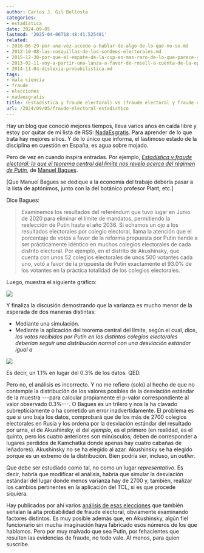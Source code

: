 ```yaml
---
author: Carlos J. Gil Bellosta
categories:
- estadística
date: 2024-09-05
lastmod: '2025-04-06T18:48:41.525481'
related:
- 2016-06-29-por-una-vez-accedo-a-hablar-de-algo-de-lo-que-no-se.md
- 2012-10-08-las-cosquillas-de-los-sondeos-electorales.md
- 2015-12-30-por-que-el-empate-de-la-cup-es-mas-raro-de-lo-que-parece-y-de-lo-que-yo-mismo-digo.md
- 2013-02-11-voy-a-partir-una-lanza-a-favor-de-rosell-a-cuenta-de-la-epa.md
- 2014-11-04-dislexia-probabilistica.md
tags:
- mala ciencia
- fraude
- elecciones
- nadaesgratis
title: (Estadística y fraude electoral) vs (fraude electoral y fraude estadístico)
url: /2024/09/05/fraude-electoral-estadistico
---
```


Hay un blog que conoció mejores tiempos, lleva varios años en caída libre y estoy por quitar de mi lista de RSS: [NadaEsgratis](https://nadaesgratis.es/). Para aprender de lo que trata hay mejores sitios. Y de lo único que informa, el lastimoso estado de la disciplina en cuestión en España, es agua sobre mojado.

Pero de vez en cuando inspira entradas. Por ejemplo,
[_Estadística y fraude electoral: lo que el teorema central del límite nos revela acerca del régimen de Putin_](https://nadaesgratis.es/bagues/estadistica-y-fraude-electoral-lo-que-el-teorema-central-del-limite-nos-revela-acerca-del-regimen-de-putin),
de [Manuel Bagues](https://www.manuelbagues.com/).

[Que Manuel Bagues se dedique a la economía del trabajo debería pasar a la lista de aptónimos, junto con la del botánico profesor Plant, etc.]

Dice Bagues:

> Examinemos los resultados del referéndum que tuvo lugar en Junio de 2020 para eliminar el límite de mandatos, permitiendo la reelección de Putin hasta el año 2036. Si echamos un ojo a los resultados electorales por colegio electoral, llama la atención que el porcentaje de votos a favor de la reforma propuesta por Putin tiende a ser prácticamente idéntico en muchos colegios electorales de cada distrito electoral. Por ejemplo, en el distrito de Akushinsky, que cuenta con unos 52 colegios electorales de unos 500 votantes cada uno, votó a favor de la propuesta de Putin exactamente el 93.0% de los votantes en la práctica totalidad de los colegios electorales.

Luego, muestra el siguiente gráfico:

![](/wp-uploads/2024/fraude-electoral-rusia-00.png#center)

Y finaliza la discusión demostrando que la varianza es mucho menor de la esperada de dos maneras distintas:
- Mediante una simulación.
- Mediante la aplicación del teorema central del límite, según el cual, dice, _los votos recibidos por Putin en los distintos colegios electorales deberían seguir una distribución normal con una desviación estándar igual a_

![](/wp-uploads/2024/fraude-electoral-rusia-01.png#center)

Es decir, un 1.1% en lugar del 0.3% de los datos. QED.

Pero no, el análisis es incorrecto. Y no me refiero (solo) al hecho de que no contemple la distribución de los valores posibles de la desviación estándar de la muestra ---para calcular propiamente el p-valor correspondiente al valor observado 0.3%---. O Bagues es un trilero y nos la ha clavado subrepticiamente o ha cometido un error inadvertidamente. El problema es que si uno baja los datos, comprobará que de los más de 2700 colegios electorales en Rusia y los ordena por la desviación estándar del resultado por urna, el de Akushinsky, el del _ejemplo_, es el primero (en realidad, es el quinto, pero los cuatro anteriores son minúsculos; deben de corresponder a lugares perdidos de Kamchatka donde apenas hay cuatro cabañas de leñadores). Akushinsky no se ha elegido al azar. Akushinsky se ha elegido porque es un extremo de la distribución. Bien podría ser, incluso, un _outlier_.

Que debe ser estudiado como tal, no como un lugar _representativo_. Es decir, habría que modificar el análisis, habría que simular la desviación estándar del lugar donde menos varianza hay de 2700 y, también, realizar los cambios pertinentes en la aplicación del TCL, si es que procede siquiera.

Hay publicados por ahí varios [análisis de esas elecciones](https://github.com/dkobak/elections) que también señalan la alta probabilidad de fraude electoral, obviamente examinando factores distintos. Es muy posible además que, en Akushinsky, algún fiel funcionario sin mucha imaginación haya fabricado esos números de los que hablamos. Pero por muy malvado que sea Putin, por fehacientes que resulten las evidencias de fraude, no todo vale. Al menos, para quien suscribe.